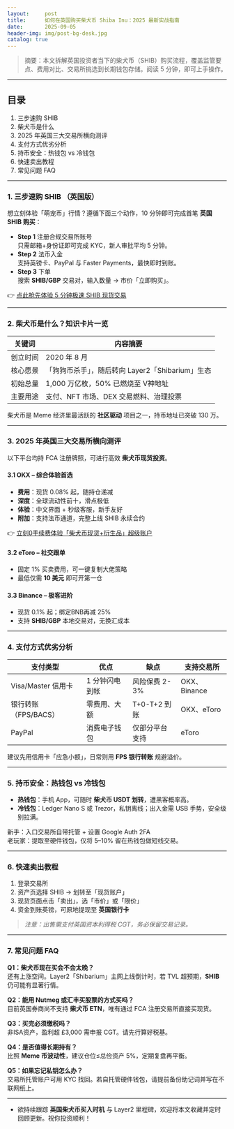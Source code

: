 ```yaml
---
layout:     post
title:      如何在英国购买柴犬币 Shiba Inu：2025 最新实战指南
date:       2025-09-05
header-img: img/post-bg-desk.jpg
catalog: true
---
```


> 摘要：本文拆解英国投资者当下的柴犬币（SHIB）购买流程，覆盖监管要点、费用对比、交易所挑选到长期钱包存储。阅读 5 分钟，即可上手操作。

---

## 目录
1. 三步速购 SHIB  
2. 柴犬币是什么  
3. 2025 年英国三大交易所横向测评  
4. 支付方式优劣分析  
5. 持币安全：热钱包 vs 冷钱包  
6. 快速卖出教程  
7. 常见问题 FAQ  

---

### 1. 三步速购 SHIB （英国版）

想立刻体验「萌宠币」行情？遵循下面三个动作，10 分钟即可完成首笔 **英国 SHIB 购买**：

- **Step 1** 注册合规交易所账号  
  只需邮箱+身份证即可完成 KYC，新人审批平均 5 分钟。  
- **Step 2** 法币入金  
  支持英镑卡、PayPal 与 Faster Payments，最快即时到账。  
- **Step 3** 下单  
  搜索 **SHIB/GBP** 交易对，输入数量 → 市价「立即购买」。  

👉 [点此抢先体验 5 分钟极速 SHIB 现货交易](https://okxdog.com/)

---

### 2. 柴犬币是什么？知识卡片一览

| 关键词 | 内容摘要 |
|---|---|
| 创立时间 | 2020 年 8 月 |
| 核心愿景 | 「狗狗币杀手」，随后转向 Layer2「Shibarium」生态 |
| 初始总量 | 1,000 万亿枚，50% 已燃烧至 V神地址 |
| 主要用途 | 支付、NFT 市场、DEX 交易燃料、治理投票 |

柴犬币是 Meme 经济里最活跃的 **社区驱动** 项目之一，持币地址已突破 130 万。

---

### 3. 2025 年英国三大交易所横向测评

以下平台均持 FCA 注册牌照，可进行高效 **柴犬币现货投资**。

#### 3.1 OKX – 综合体验首选
- **费用**：现货 0.08% 起，随持仓递减  
- **深度**：全球流动性前十，滑点极低  
- **体验**：中文界面 + 秒级客服，新手友好  
- **附加**：支持法币通道，完整上线 SHIB 永续合约  

👉 [立刻0手续费体验「柴犬币现货+衍生品」超级账户](https://okxdog.com/)

#### 3.2 eToro – 社交跟单
- 固定 1% 买卖费用，可一键复制大佬策略  
- 最低仅需 **10 美元** 即可开第一仓  

#### 3.3 Binance – 极客进阶
- 现货 0.1% 起；绑定BNB再减 25%  
- 支持 **SHIB/GBP** 本地交易对，无换汇成本  

---

### 4. 支付方式优劣分析

| 支付类型 | 优点 | 缺点 | 支持交易所 |
| --- | --- | --- | --- |
| Visa/Master 信用卡 | 1 分钟闪电到帐 | 风险保费 2-3% | OKX、Binance |
| 银行转账（FPS/BACS） | 零费用、大额 | T+0-T+2 到账 | OKX、eToro |
| PayPal | 消费电子钱包 | 仅部分平台支持 | eToro |

建议先用信用卡「应急小额」，日常则用 **FPS 银行转账** 规避溢价。

---

### 5. 持币安全：热钱包 vs 冷钱包

- **热钱包**：手机 App，可随时 **柴犬币 USDT 划转**，遭黑客概率高。  
- **冷钱包**：Ledger Nano S 或 Trezor，私钥离线；出入金需 USB 手势，安全级别拉满。

新手：入口交易所自带托管 + 设置 Google Auth 2FA  
老玩家：提取至硬件钱包，仅将 5–10% 留在热钱包做短线交易。

---

### 6. 快速卖出教程

1. 登录交易所  
2. 资产页选择 SHIB → 划转至「现货账户」  
3. 现货页面点击「卖出」，选「市价」或「限价」  
4. 资金到账英镑，可原地提现至 **英国银行卡**

> *注意：出售需支付英国资本利得税 CGT，务必保留交易记录。*

---

### 7. 常见问题 FAQ

**Q1：柴犬币现在买会不会太晚？**  
还有上涨空间。Layer2「Shibarium」主网上线倒计时，若 TVL 超预期，**SHIB** 仍可能有显著行情。

**Q2：能用 Nutmeg 或汇丰买股票的方式买吗？**  
目前英国券商尚不支持 **柴犬币 ETN**，唯有通过 FCA 注册交易所直接买现货。

**Q3：买完必须缴税吗？**  
非ISA资产，盈利超 £3,000 需申报 CGT。请先行算好税基。

**Q4：是否值得长期持有？**  
比照 **Meme 币波动性**，建议仓位≤总俭资产 5%，定期复盘再平衡。

**Q5：如果忘记私钥怎么办？**  
交易所托管账户可用 KYC 找回。若自托管硬件钱包，请提前备份助记词并写在不联网纸上。

---

- 欲持续跟踪 **英国柴犬币买入时机** 与 Layer2 里程碑，欢迎将本文收藏并定时回顾更新。祝你投资顺利！
